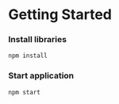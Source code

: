 # Getting Started

### Install libraries

`npm install`

### Start application

`npm start`
 
 
 
 
 
